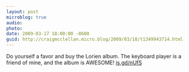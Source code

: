 ```yaml
---
layout: post
microblog: true
audio: 
photo: 
date: 2009-03-17 18:00:00 -0600
guid: http://craigmcclellan.micro.blog/2009/03/18/t1349943714.html
---
```

Do yourself a favor and buy the Lorien album.  The keyboard player is a friend of mine, and the album is AWESOME!  [is.gd/nUfS](http://is.gd/nUfS)
